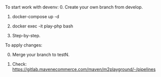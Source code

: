 To start work with devenv:
0. Create your own branch from develop.

1. docker-compose up -d

2. docker exec -it play-php bash

3. Step-by-step.

To apply changes:

0. Merge your branch to testN.

1. Check: https://gitlab.mavenecommerce.com/maven/m2playground/-/pipelines